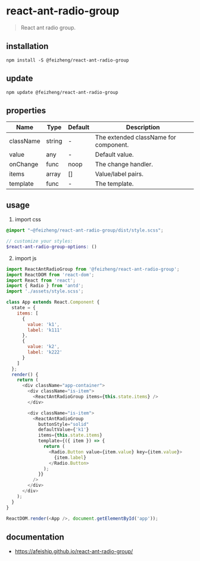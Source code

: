 # react-ant-radio-group
> React ant radio group.

## installation
```shell
npm install -S @feizheng/react-ant-radio-group
```

## update
```shell
npm update @feizheng/react-ant-radio-group
```

## properties
| Name      | Type   | Default | Description                           |
| --------- | ------ | ------- | ------------------------------------- |
| className | string | -       | The extended className for component. |
| value     | any    | -       | Default value.                        |
| onChange  | func   | noop    | The change handler.                   |
| items     | array  | []      | Value/label pairs.                    |
| template  | func   | -       | The template.                         |


## usage
1. import css
  ```scss
  @import "~@feizheng/react-ant-radio-group/dist/style.scss";

  // customize your styles:
  $react-ant-radio-group-options: ()
  ```
2. import js
  ```js
  import ReactAntRadioGroup from '@feizheng/react-ant-radio-group';
  import ReactDOM from 'react-dom';
  import React from 'react';
  import { Radio } from 'antd';
  import './assets/style.scss';

  class App extends React.Component {
    state = {
      items: [
        {
          value: 'k1',
          label: 'k111'
        },
        {
          value: 'k2',
          label: 'k222'
        }
      ]
    };
    render() {
      return (
        <div className="app-container">
          <div className="is-item">
            <ReactAntRadioGroup items={this.state.items} />
          </div>

          <div className="is-item">
            <ReactAntRadioGroup
              buttonStyle="solid"
              defaultValue={'k1'}
              items={this.state.items}
              template={({ item }) => {
                return (
                  <Radio.Button value={item.value} key={item.value}>
                    {item.label}
                  </Radio.Button>
                );
              }}
            />
          </div>
        </div>
      );
    }
  }

  ReactDOM.render(<App />, document.getElementById('app'));

  ```

## documentation
- https://afeiship.github.io/react-ant-radio-group/
